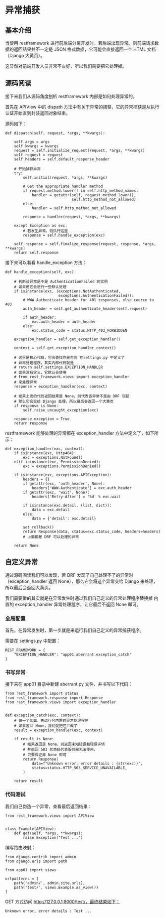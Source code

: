 # 异常捕获

## 基本介绍

当使用 restframework 进行前后端分离开发时，若后端出现异常。则前端请求数据的返回结果并不一定是 JSON 格式数据，它可能会直接返回一个 HTML 文档（Django 大黄页）。

这显然对前端开发人员非常不友好，所以我们需要把它处理掉。

## 源码阅读

接下来我们从源码角度刨析 restframework 内部是如何处理异常的。

首先在 APIView 中的 dispath 方法中有关于异常的捕获，它的异常捕获是从执行认证开始直到封装返回对象结束。

源码如下：

```
def dispatch(self, request, *args, **kwargs):

    self.args = args
    self.kwargs = kwargs
    request = self.initialize_request(request, *args, **kwargs)
    self.request = request
    self.headers = self.default_response_header

    # 开始捕获异常
    try:
        self.initial(request, *args, **kwargs)

        # Get the appropriate handler method
        if request.method.lower() in self.http_method_names:
            handler = getattr(self, request.method.lower(),
                              self.http_method_not_allowed)
        else:
            handler = self.http_method_not_allowed

        response = handler(request, *args, **kwargs)

    except Exception as exc:
        # 若发生异常，则执行这里
        response = self.handle_exception(exc)

    self.response = self.finalize_response(request, response, *args, **kwargs)
    return self.response
```

接下来可以看看 handle_exception 方法：

```
def handle_exception(self, exc):

    # 判断该异常是不是 AuthenticationFailed 的实例
    # 如果是它会进行一些默认处理
    if isinstance(exc, (exceptions.NotAuthenticated,
                        exceptions.AuthenticationFailed)):
        # WWW-Authenticate header for 401 responses, else coerce to 403
        auth_header = self.get_authenticate_header(self.request)

        if auth_header:
            exc.auth_header = auth_header
        else:
            exc.status_code = status.HTTP_403_FORBIDDEN

    exception_handler = self.get_exception_handler()

    context = self.get_exception_handler_context()

    # 这里是核心代码，它会查找你是否则 在settings.py 中定义了
    # 异常处理程序，其实内部代码就是
    # return self.settings.EXCEPTION_HANDLER
    # 如果没有定义，它默认会使用
    # from rest_framework.views import exception_handler
    # 来处理异常
    response = exception_handler(exc, context)

    # 如果上面的代码返回结果是 None，则代表该异常不是由 DRF 引起
    # 那么它会交给 Django 处理，所以最后会返回一个大黄页
    if response is None:
        self.raise_uncaught_exception(exc)

    response.exception = True
    return response
```

restframework 能够处理的异常都在 exception_handler 方法中定义了，如下所示：

```
def exception_handler(exc, context):
    if isinstance(exc, Http404):
        exc = exceptions.NotFound()
    elif isinstance(exc, PermissionDenied):
        exc = exceptions.PermissionDenied()

    if isinstance(exc, exceptions.APIException):
        headers = {}
        if getattr(exc, 'auth_header', None):
            headers['WWW-Authenticate'] = exc.auth_header
        if getattr(exc, 'wait', None):
            headers['Retry-After'] = '%d' % exc.wait

        if isinstance(exc.detail, (list, dict)):
            data = exc.detail
        else:
            data = {'detail': exc.detail}

        set_rollback()
        return Response(data, status=exc.status_code, headers=headers)
        # 上面都是 DRF 可以处理的异常

    return None
```

## 自定义异常

通过源码阅读我们可以发现，若 DRF 发现了自己处理不了的异常时（exception_handler 返回 None），那么它会将这个异常交给 Django 来处理，所以最后会返回大黄页。

我们需要做的其实就是在异常发生时通过我们自己定义的异常处理程序替换掉 内置的 exception_handler 异常处理程序，让它最后不返回 None 即可。

### 全局配置

首先，在异常发生时，第一步就是来运行我们自己定义的异常捕获程序。

需要在 settings.py 中配置：

```
REST_FRAMEWORK = {
    "EXCEPTION_HANDLER": "app01.aberrant.exception_catch"
}
```

### 书写异常

接下来在 app01 目录中新建 aberrant.py 文件，并书写以下代码：

```
from rest_framework import status
from rest_framework.response import Response
from rest_framework.views import exception_handler


def exception_catch(exc, context):
    # 做一个切面，先运行它内置的异常处理程序
    # 如果返回 None，我们就把它拦截了
    result = exception_handler(exc, context)

    if result is None:
        # 如果返回是 None，则返回未知错误和错误详情
        # 并返回 503 状态码代表服务器无法使用，
        # 只要保证非 None 即可
        return Response(
            data=f"Unknown error, error details : {str(exc)}",
            status=status.HTTP_503_SERVICE_UNAVAILABLE,
        )

    return result
```

### 代码测试

我们自己伪造一个异常，查看最后返回结果：

```
from rest_framework.views import APIView


class Example(APIView):
    def get(self, *args, **kwargs):
        raise Exception("Test ...")
```

编写路由映射：

```
from django.contrib import admin
from django.urls import path

from app01 import views

urlpatterns = [
    path('admin/', admin.site.urls),
    path('test/', views.Example.as_view())
]
```

GET 方式访问 http://127.0.0.1:8000/test/，最终结果如下：

```
Unknown error, error details : Test ...
```
